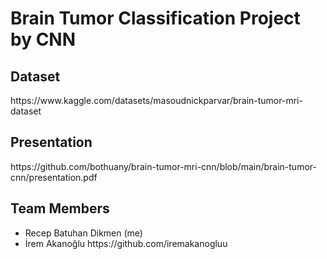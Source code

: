 <h1>Brain Tumor Classification Project by CNN</h1>

<h2>Dataset</h2>
https://www.kaggle.com/datasets/masoudnickparvar/brain-tumor-mri-dataset


<h2>Presentation</h2>
https://github.com/bothuany/brain-tumor-mri-cnn/blob/main/brain-tumor-cnn/presentation.pdf

<h2>Team Members</h2>
<ul>
  <li>Recep Batuhan Dikmen (me)</li>
  <li>İrem Akanoğlu https://github.com/iremakanogluu</li>
 </ul>
